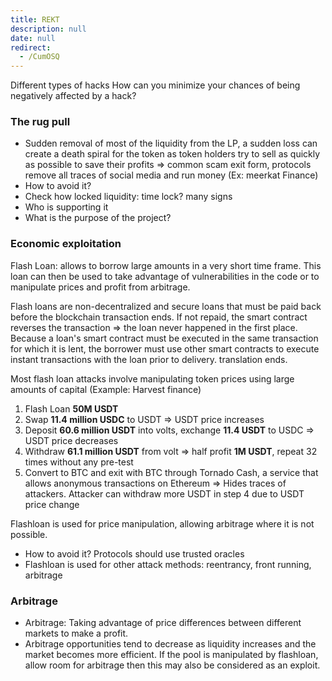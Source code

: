```yaml
---
title: REKT
description: null
date: null
redirect:
  - /CumOSQ
---
```


Different types of hacks How can you minimize your chances of being negatively affected by a hack?

### The rug pull

- Sudden removal of most of the liquidity from the LP, a sudden loss can create a death spiral for the token as token holders try to sell as quickly as possible to save their profits => common scam exit form, protocols remove all traces of social media and run money (Ex: meerkat Finance)
- How to avoid it?
- Check how locked liquidity: time lock? many signs
- Who is supporting it
- What is the purpose of the project?

### Economic exploitation

Flash Loan: allows to borrow large amounts in a very short time frame. This loan can then be used to take advantage of vulnerabilities in the code or to manipulate prices and profit from arbitrage.

Flash loans are non-decentralized and secure loans that must be paid back before the blockchain transaction ends. If not repaid, the smart contract reverses the transaction => the loan never happened in the first place. Because a loan's smart contract must be executed in the same transaction for which it is lent, the borrower must use other smart contracts to execute instant transactions with the loan prior to delivery. translation ends.

Most flash loan attacks involve manipulating token prices using large amounts of capital (Example: Harvest finance)

1. Flash Loan **50M USDT**
2. Swap **11.4 million USDC** to USDT => USDT price increases
3. Deposit **60.6 million USDT** into volts, exchange **11.4 USDT** to USDC => USDT price decreases
4. Withdraw **61.1 million USDT** from volt => half profit **1M USDT**, repeat 32 times without any pre-test
5. Convert to BTC and exit with BTC through Tornado Cash, a service that allows anonymous transactions on Ethereum => Hides traces of attackers. Attacker can withdraw more USDT in step 4 due to USDT price change

Flashloan is used for price manipulation, allowing arbitrage where it is not possible.

- How to avoid it? Protocols should use trusted oracles
- Flashloan is used for other attack methods: reentrancy, front running, arbitrage

### Arbitrage

- Arbitrage: Taking advantage of price differences between different markets to make a profit.
- Arbitrage opportunities tend to decrease as liquidity increases and the market becomes more efficient. If the pool is manipulated by flashloan, allow room for arbitrage then this may also be considered as an exploit.
